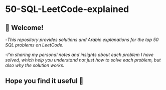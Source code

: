 # 50-SQL-LeetCode-explained
## 👋 Welcome!

-_This repository provides solutions and Arabic explanations for the top 50 SQL problems on LeetCode._

-_I'm sharing my personal notes and insights about each problem I have solved, which help you understand not just how to solve each problem, but also why the solution works._

## Hope you find it useful 💖
